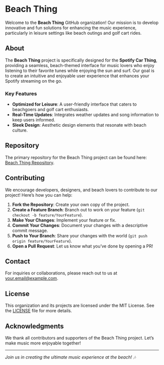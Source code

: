 # Beach Thing

Welcome to the **Beach Thing** GitHub organization! Our mission is to develop innovative and fun solutions for enhancing the music experience, particularly in leisure settings like beach outings and golf cart rides.

## About

The **Beach Thing** project is specifically designed for the **Spotify Car Thing**, providing a seamless, beach-themed interface for music lovers who enjoy listening to their favorite tunes while enjoying the sun and surf. Our goal is to create an intuitive and enjoyable user experience that enhances your Spotify streaming on the go.

### Key Features

- **Optimized for Leisure**: A user-friendly interface that caters to beachgoers and golf cart enthusiasts.
- **Real-Time Updates**: Integrates weather updates and song information to keep users informed.
- **Sleek Design**: Aesthetic design elements that resonate with beach culture.

## Repository

The primary repository for the Beach Thing project can be found here: [Beach Thing Repository](https://github.com/yourusername/beach-thing).

## Contributing

We encourage developers, designers, and beach lovers to contribute to our project! Here’s how you can help:

1. **Fork the Repository**: Create your own copy of the project.
2. **Create a Feature Branch**: Branch out to work on your feature (`git checkout -b feature/YourFeature`).
3. **Make Your Changes**: Implement your feature or fix.
4. **Commit Your Changes**: Document your changes with a descriptive commit message.
5. **Push to Your Branch**: Share your changes with the world (`git push origin feature/YourFeature`).
6. **Open a Pull Request**: Let us know what you’ve done by opening a PR!

## Contact

For inquiries or collaborations, please reach out to us at [your.email@example.com](mailto:your.email@example.com).

## License

This organization and its projects are licensed under the MIT License. See the [LICENSE](LICENSE) file for more details.

## Acknowledgments

We thank all contributors and supporters of the Beach Thing project. Let’s make music more enjoyable together!

---

*Join us in creating the ultimate music experience at the beach! 🎶*
